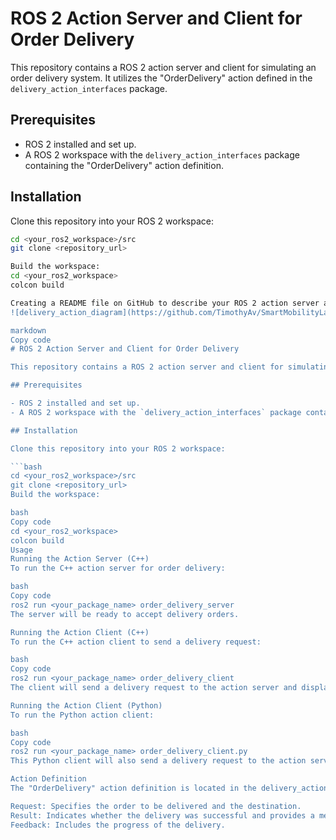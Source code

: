 # ROS 2 Action Server and Client for Order Delivery

This repository contains a ROS 2 action server and client for simulating an order delivery system. It utilizes the "OrderDelivery" action defined in the `delivery_action_interfaces` package.

## Prerequisites

- ROS 2 installed and set up.
- A ROS 2 workspace with the `delivery_action_interfaces` package containing the "OrderDelivery" action definition.

## Installation

Clone this repository into your ROS 2 workspace:

```bash
cd <your_ros2_workspace>/src
git clone <repository_url>

Build the workspace:
cd <your_ros2_workspace>
colcon build

Creating a README file on GitHub to describe your ROS 2 action server and client setup is a great idea. Here's a template for a README.md file that you can use. Be sure to replace the placeholders with your specific information:
![delivery_action_diagram](https://github.com/TimothyAv/SmartMobilityLab/assets/89968559/0e0442c8-ab98-4dce-a871-c4874aae27b4)

markdown
Copy code
# ROS 2 Action Server and Client for Order Delivery

This repository contains a ROS 2 action server and client for simulating an order delivery system. It utilizes the "OrderDelivery" action defined in the `delivery_action_interfaces` package.

## Prerequisites

- ROS 2 installed and set up.
- A ROS 2 workspace with the `delivery_action_interfaces` package containing the "OrderDelivery" action definition.

## Installation

Clone this repository into your ROS 2 workspace:

```bash
cd <your_ros2_workspace>/src
git clone <repository_url>
Build the workspace:

bash
Copy code
cd <your_ros2_workspace>
colcon build
Usage
Running the Action Server (C++)
To run the C++ action server for order delivery:

bash
Copy code
ros2 run <your_package_name> order_delivery_server
The server will be ready to accept delivery orders.

Running the Action Client (C++)
To run the C++ action client to send a delivery request:

bash
Copy code
ros2 run <your_package_name> order_delivery_client
The client will send a delivery request to the action server and display the result.

Running the Action Client (Python)
To run the Python action client:

bash
Copy code
ros2 run <your_package_name> order_delivery_client.py
This Python client will also send a delivery request to the action server and display the result.

Action Definition
The "OrderDelivery" action definition is located in the delivery_action_interfaces package. It consists of three parts: Request, Result, and Feedback.

Request: Specifies the order to be delivered and the destination.
Result: Indicates whether the delivery was successful and provides a message.
Feedback: Includes the progress of the delivery.


